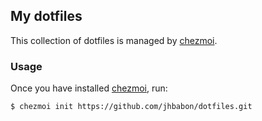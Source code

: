 ## My dotfiles

This collection of dotfiles is managed by [chezmoi][chezmoi].

### Usage

Once you have installed [chezmoi][chezmoi], run:

```
$ chezmoi init https://github.com/jhbabon/dotfiles.git
```

[chezmoi]: https://www.chezmoi.io
